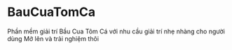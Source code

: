 # BauCuaTomCa
Phần mềm giải trí Bầu Cua Tôm Cá với nhu cầu giải trí nhẹ nhàng cho người dùng
Mở lên và trải nghiệm thôi
